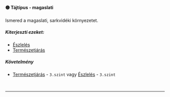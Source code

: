 #### 🟡 Tájtípus - magaslati

Ismered a magaslati, sarkvidéki környezetet.

##### Kiterjeszti ezeket:

- [Észlelés](../kepzettsegek/eszleles.md)
- [Természetjárás](../kepzettsegek/termeszetjaras.md)

##### Követelmény

- [Természetjárás](../kepzettsegek/termeszetjaras.md) - `3.szint` vagy [Észlelés](../kepzettsegek/eszleles.md) - `3.szint`

<br />

---
